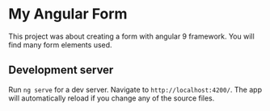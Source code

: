 # My Angular Form 

This project was about creating a form with angular 9 framework. You will find many form elements used.

## Development server

Run `ng serve` for a dev server. Navigate to `http://localhost:4200/`. The app will automatically reload if you change any of the source files.

